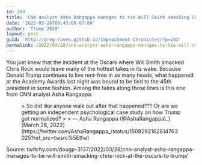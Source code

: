 ```yaml
---
id: 283
title: 'CNN analyst Asha Rangappa manages to tie Will Smith smacking Chris Rock at the Oscars to Trump'
date: '2022-03-28T09:43:00-07:00'
author: 'Trump 2020'
layout: post
guid: 'http://greg-raven.github.io/Impeachment-Chronicles/?p=283'
permalink: /2022/03/28/cnn-analyst-asha-rangappa-manages-to-tie-will-smith-smacking-chris-rock-at-the-oscars-to-trump/
---
```


You just knew that the incident at the Oscars where Will Smith smacked Chris Rock would leave many of the hottest takes in its wake. Because Donald Trump continues to live rent-free in so many heads, what happened at the Academy Awards last night was bound to be tied to the 45th president in some fashion. Among the takes along those lines is this one from CNN analyst Asha Rangappa:

<figure class="wp-block-embed is-type-rich is-provider-twitter wp-block-embed-twitter"><div class="wp-block-embed__wrapper">> So did like anyone walk out after that happened??? Or are we getting an independent psychological case study on how Trump got normalized?
> 
> — Asha Rangappa (@AshaRangappa\_) [March 28, 2022](https://twitter.com/AshaRangappa_/status/1508292162814763025?ref_src=twsrc%5Etfw)

<script async="" charset="utf-8" src="https://platform.twitter.com/widgets.js"></script></div></figure>Source: twitchy.com/dougp-3137/2022/03/28/cnn-analyst-asha-rangappa-manages-to-tie-will-smith-smacking-chris-rock-at-the-oscars-to-trump/